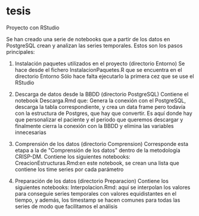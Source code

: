 # tesis
Proyecto con RStudio

Se han creado una serie de notebooks que a partir de los datos en PostgreSQL crean y analizan las series temporales.
Estos son los pasos principales:

1) Instalación paquetes utilizados en el proyecto (directorio Entorno)
Se hace desde el fichero InstalacionPaquetes.R que se encuentra en el directorio Entorno
Sólo hace falta ejecutarlo la primera cez que se use el RStudio

2) Descarga de datos desde la BBDD (directorio PostgreSQL)
Contiene el notebook Descarga.Rmd que:
Genera la conexión con el PostgreSQL, descarga la tabla correspondiente, y crea un data frame pero todavía con la estructura de Postgres, que hay que convertir. Es aquí donde hay que personalizar el paciente y el periodo que queremos descargar y finalmente cierra la conexión con la BBDD y elimina las variables innecesarias

3) Comprensión de los datos (directorio Comprension)
Corresponde esta etapa a la de "Comprensión de los datos" dentro de la metodología CRISP-DM.
Contiene los siguientes notebooks:
CreacionEstructuras.Rmd:en este notebook, se crean una lista que contiene los time series por cada parámetro 

4) Preparación de los datos (directorio Preparacion)
Contiene los siguientes notebooks:
Interpolacion.Rmd: aquí se interpolan los valores para conseguie series temporales con valores equidistantes en el tiempo, y además, los timestamp se hacen comunes para todas las series de modo que facilitamos el análisis